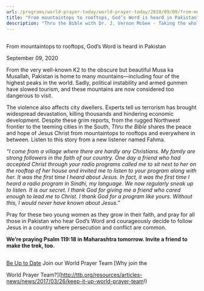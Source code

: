 ```yaml
---
url: /programs/world-prayer-today/world-prayer-today/2020/09/09/from-mountaintops-to-rooftops-god-s-word-is-heard-in-pakistan
title: "From mountaintops to rooftops, God’s Word is heard in Pakistan"
description: "Thru the Bible with Dr. J. Vernon McGee - Taking the whole Word to the whole world"
---
```







## 
 From mountaintops to rooftops, God’s Word is heard in Pakistan


September 09, 2020




From the very well-known K2 to the obscure but beautiful Musa ka Musallah, Pakistan is home to many mountains—including four of the highest peaks in the world. Sadly, political instability and armed gunmen have slowed tourism, and these mountains are now considered too dangerous to visit.

The violence also affects city dwellers. Experts tell us terrorism has brought widespread devastation, killing thousands and hindering economic development. Despite these grim reports, from the rugged Northwest frontier to the teeming cities in the South, *Thru the Bible* shares the peace and hope of Jesus Christ from mountaintops to rooftops and everywhere in between. Listen to this story from a new listener named Fahma.

*“I come from a village where there are hardly any Christians. My family are strong followers in the faith of our country. One day a friend who had accepted Christ through your radio programs called me to sit next to her on the rooftop of her house and invited me to listen to your program along with her. It was the first time I heard about Jesus. In fact, it was the first time I heard a radio program in Sindhi, my language. We now regularly sneak up to listen. It is our secret. I thank God for giving me a friend who cared enough to lead me to Christ. I thank God for a program like yours. Without this, I would never have known about Jesus.”*

Pray for these two young women as they grow in their faith, and pray for all those in Pakistan who hear God’s Word and courageously decide to follow Jesus in a country where persecution and conflict are common.

**We’re praying Psalm 119:18 in Maharashtra tomorrow. Invite a friend to make the trek, too.**







## 




[Be Up to Date](http://feeds.feedburner.com/WorldPrayerToday "World Prayer Today RSS Feed")
Join our World Prayer Team
[Why join the  

World Prayer Team?](http://ttb.org/resources/articles-news/news/2017/03/26/keep-it-up-world-prayer-team!)




